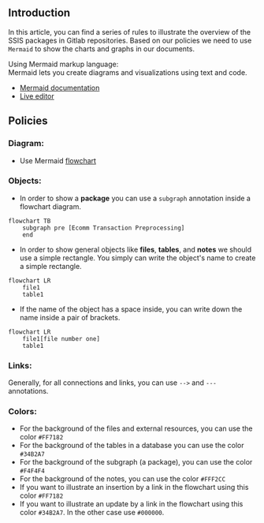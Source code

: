 
## Introduction
In this article, you can find a series of rules to illustrate the overview of the SSIS packages in Gitlab repositories.
Based on our policies we need to use `Mermaid` to show the charts and graphs in our documents.

Using Mermaid markup language:  
Mermaid lets you create diagrams and visualizations using text and code.
- [Mermaid documentation](https://mermaid-js.github.io/mermaid/#/)
- [Live editor](https://mermaid-js.github.io/mermaid-live-editor)

## Policies

### Diagram:
- Use Mermaid [flowchart](https://mermaid-js.github.io/mermaid/#/flowchart)


### Objects:
- In order to show a **package** you can use a `subgraph` annotation inside a flowchart diagram.
```
flowchart TB
    subgraph pre [Ecomm Transaction Preprocessing]
    end
```
- In order to show general objects like **files**, **tables**, and **notes** we should use a simple rectangle. You simply can write the object's name to create a simple rectangle.
```
flowchart LR
    file1
    table1
```
- If the name of the object has a space inside, you can write down the name inside a pair of brackets.
```
flowchart LR
    file1[file number one]
    table1
```

### Links:
Generally, for all connections and links, you can use `-->` and `---` annotations.

### Colors:
- For the background of the files and external resources, you can use the color `#FF7182`
- For the background of the tables in a database you can use the color `#34B2A7`
- For the background of the subgraph (a package), you can use the color `#F4F4F4`
- For the background of the notes, you can use the color `#FFF2CC`
- If you want to illustrate an insertion by a link in the flowchart using this color `#FF7182`
- If you want to illustrate an update by a link in the flowchart using this color `#34B2A7`. In the other case use `#000000`.
